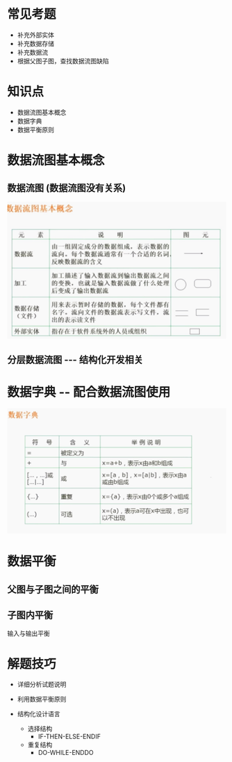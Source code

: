 # 常见考题
- 补充外部实体
- 补充数据存储
- 补充数据流
- 根据父图子图，查找数据流图缺陷

# 知识点

- 数据流图基本概念
- 数据字典
- 数据平衡原则


# 数据流图基本概念

## 数据流图 (数据流图没有关系)
![](/数据流图(DFD)/img/数据流图基本概念.jpg)

## 分层数据流图  --- 结构化开发相关


# 数据字典  -- 配合数据流图使用
![](/数据流图(DFD)/img/数据字典.jpg)


# 数据平衡

## 父图与子图之间的平衡


## 子图内平衡
输入与输出平衡

# 解题技巧

- 详细分析试题说明
- 利用数据平衡原则

- 结构化设计语言
  - 选择结构
    - IF-THEN-ELSE-ENDIF
  - 重复结构
    - DO-WHILE-ENDDO